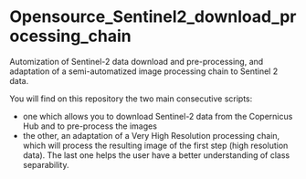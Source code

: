 # Opensource_Sentinel2_download_processing_chain
Automization of Sentinel-2 data download and pre-processing, and adaptation of a semi-automatized image processing chain to Sentinel 2 data.

You will find on this repository the two main consecutive scripts:
- one which allows you to download Sentinel-2 data from the Copernicus Hub and to pre-process the images
- the other, an adaptation of a Very High Resolution processing chain, which will process the resulting image of the first step (high resolution data).
The last one helps the user have a better understanding of class separability.
